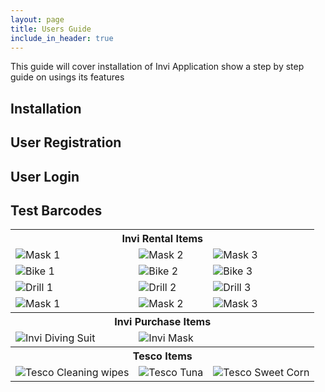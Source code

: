 ```yaml
---
layout: page
title: Users Guide
include_in_header: true
---
```


This guide will cover installation of Invi Application show a step by step guide on usings its features


## Installation

## User Registration

## User Login

## Test Barcodes

<p align="center">
<table>
  <tr>
    <th colspan="3">Invi Rental Items</th>
  </tr>
  <tr>
    <td><img src="../images/mask1.gif"/>Mask 1</td>
    <td><img src="../images/mask2.gif"/>Mask 2</td>
    <td><img src="../images/mask3.gif"/>Mask 3</td>
  </tr>
  <tr>
    <td><img src="../images/bike1.gif"/>Bike 1</td>
    <td><img src="../images/bike2.gif"/>Bike 2</td>
    <td><img src="../images/bike3.gif"/>Bike 3</td>
  </tr>
  <tr>
    <td><img src="../images/drill1.gif"/>Drill 1</td>
    <td><img src="../images/drill2.gif"/>Drill 2</td>
    <td><img src="../images/drill3.gif"/>Drill 3</td>
    </tr>
  <tr>
    <td><img src="../images/mask1.gif"/>Mask 1</td>
    <td><img src="../images/mask2.gif"/>Mask 2</td>
    <td><img src="../images/mask3.gif"/>Mask 3</td>
  </tr>
    <tr>
    <th colspan="3">Invi Purchase Items</th>
  </tr>
  <tr>
    <td><img src="../images/divingsuit.gif"/>Invi Diving Suit</td>
    <td><img src="../images/headp.gif"/>Invi Mask</td>
    <td></td>
  </tr>
    </tr>
    <tr>
    <th colspan="3">Tesco Items</th>
  </tr>
  <tr>
    <td><img src="../images/wipes.gif"/>Tesco Cleaning wipes</td>
    <td><img src="../images/tuna.gif"/>Tesco Tuna</td>
    <td><img src="../images/sweetcorn.gif"/>Tesco Sweet Corn</td>
  </tr>
</table>
</p>
